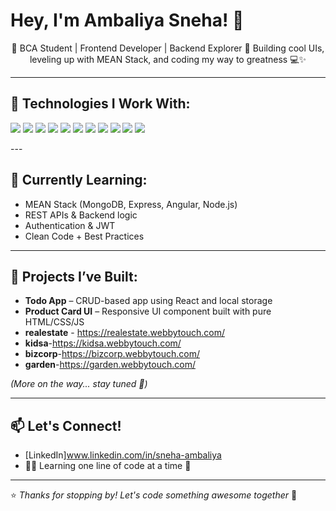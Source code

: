 <h1 align="left">Hey, I'm Ambaliya Sneha! 👋</h1>

<p align="center">
🌸 BCA Student | Frontend Developer | Backend Explorer  
🚀 Building cool UIs, leveling up with MEAN Stack, and coding my way to greatness 💻✨  
</p>

---

## 🚀 Technologies I Work With:

<p>
  <img src="https://img.shields.io/badge/HTML-E34F26?style=for-the-badge&logo=html5&logoColor=fff" />
  <img src="https://img.shields.io/badge/CSS-1572B6?style=for-the-badge&logo=css3&logoColor=white" />
  <img src="https://img.shields.io/badge/JavaScript-F7DF1E?style=for-the-badge&logo=javascript&logoColor=000" />
  <img src="https://img.shields.io/badge/jQuery-0769AD?style=for-the-badge&logo=jquery&logoColor=white" />
  <img src="https://img.shields.io/badge/Bootstrap-7952B3?style=for-the-badge&logo=bootstrap&logoColor=white" />
  <img src="https://img.shields.io/badge/React-20232A?style=for-the-badge&logo=react&logoColor=61DAFB" />
  <img src="https://img.shields.io/badge/Tailwind_CSS-06B6D4?style=for-the-badge&logo=tailwindcss&logoColor=white" />
  <img src="https://img.shields.io/badge/Node.js-339933?style=for-the-badge&logo=nodedotjs&logoColor=white" />
  <img src="https://img.shields.io/badge/MongoDB-4EA94B?style=for-the-badge&logo=mongodb&logoColor=fff" />
  <img src="https://img.shields.io/badge/MySQL-4479A1?style=for-the-badge&logo=mysql&logoColor=white" />
  <img src="https://img.shields.io/badge/WordPress-21759B?style=for-the-badge&logo=wordpress&logoColor=white" />
  
</p>
---

## 🧠 Currently Learning:

- MEAN Stack (MongoDB, Express, Angular, Node.js)
- REST APIs & Backend logic
- Authentication & JWT
- Clean Code + Best Practices

---

## 💼 Projects I’ve Built:


- **Todo App** – CRUD-based app using React and local storage  
- **Product Card UI** – Responsive UI component built with pure HTML/CSS/JS
- **realestate** - https://realestate.webbytouch.com/
- **kidsa**-https://kidsa.webbytouch.com/
- **bizcorp**-https://bizcorp.webbytouch.com/
- **garden**-https://garden.webbytouch.com/

_(More on the way... stay tuned 👀)_



---

## 📫 Let's Connect!

- [LinkedIn]www.linkedin.com/in/sneha-ambaliya
- 👩‍💻 Learning one line of code at a time 🌱

---

⭐ *Thanks for stopping by! Let's code something awesome together* 🚀

